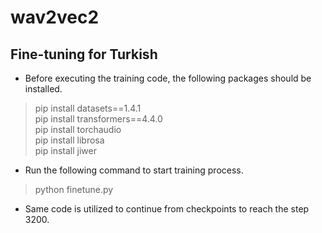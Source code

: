 # wav2vec2

## Fine-tuning for Turkish
* Before executing the training code, the following packages should be installed.

> pip install datasets==1.4.1  
> pip install transformers==4.4.0  
> pip install torchaudio  
> pip install librosa  
> pip install jiwer  

* Run the following command to start training process.
> python finetune.py

* Same code is utilized to continue from checkpoints to reach the step 3200.
